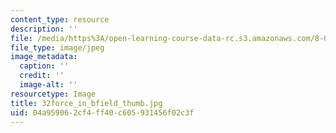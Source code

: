 ```yaml
---
content_type: resource
description: ''
file: /media/https%3A/open-learning-course-data-rc.s3.amazonaws.com/8-02t-electricity-and-magnetism-spring-2005/04a959062cf4ff40c605931456f02c3f_32force_in_bfield_thumb.jpg
file_type: image/jpeg
image_metadata:
  caption: ''
  credit: ''
  image-alt: ''
resourcetype: Image
title: 32force_in_bfield_thumb.jpg
uid: 04a95906-2cf4-ff40-c605-931456f02c3f
---
```

